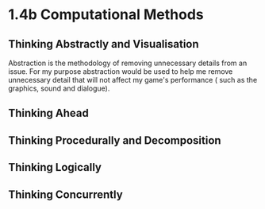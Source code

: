 # 1.4b Computational Methods

## Thinking Abstractly and Visualisation

Abstraction is the methodology of removing unnecessary details from an issue. For my purpose abstraction would be used to help me remove unnecessary detail that will not affect my game's performance ( such as the graphics, sound and dialogue).

## Thinking Ahead

## Thinking Procedurally and Decomposition

## Thinking Logically

## Thinking Concurrently
